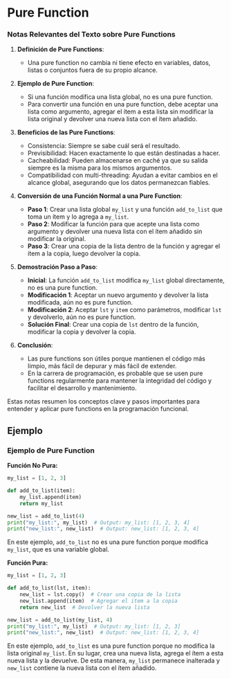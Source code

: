# Pure Function

### Notas Relevantes del Texto sobre Pure Functions

1. **Definición de Pure Functions**:
   - Una pure function no cambia ni tiene efecto en variables, datos, listas o conjuntos fuera de su propio alcance.

2. **Ejemplo de Pure Function**:
   - Si una función modifica una lista global, no es una pure function.
   - Para convertir una función en una pure function, debe aceptar una lista como argumento, agregar el ítem a esta lista sin modificar la lista original y devolver una nueva lista con el ítem añadido.

3. **Beneficios de las Pure Functions**:
   - Consistencia: Siempre se sabe cuál será el resultado.
   - Previsibilidad: Hacen exactamente lo que están destinadas a hacer.
   - Cacheabilidad: Pueden almacenarse en caché ya que su salida siempre es la misma para los mismos argumentos.
   - Compatibilidad con multi-threading: Ayudan a evitar cambios en el alcance global, asegurando que los datos permanezcan fiables.

4. **Conversión de una Función Normal a una Pure Function**:
   - **Paso 1**: Crear una lista global `my_list` y una función `add_to_list` que toma un ítem y lo agrega a `my_list`.
   - **Paso 2**: Modificar la función para que acepte una lista como argumento y devolver una nueva lista con el ítem añadido sin modificar la original.
   - **Paso 3**: Crear una copia de la lista dentro de la función y agregar el ítem a la copia, luego devolver la copia.

5. **Demostración Paso a Paso**:
   - **Inicial**: La función `add_to_list` modifica `my_list` global directamente, no es una pure function.
   - **Modificación 1**: Aceptar un nuevo argumento y devolver la lista modificada, aún no es pure function.
   - **Modificación 2**: Aceptar `lst` y `item` como parámetros, modificar `lst` y devolverlo, aún no es pure function.
   - **Solución Final**: Crear una copia de `lst` dentro de la función, modificar la copia y devolver la copia.

6. **Conclusión**:
   - Las pure functions son útiles porque mantienen el código más limpio, más fácil de depurar y más fácil de extender.
   - En la carrera de programación, es probable que se usen pure functions regularmente para mantener la integridad del código y facilitar el desarrollo y mantenimiento.

Estas notas resumen los conceptos clave y pasos importantes para entender y aplicar pure functions en la programación funcional.

## Ejemplo

### Ejemplo de Pure Function

**Función No Pura:**

```python
my_list = [1, 2, 3]

def add_to_list(item):
    my_list.append(item)
    return my_list

new_list = add_to_list(4)
print("my_list:", my_list)  # Output: my_list: [1, 2, 3, 4]
print("new_list:", new_list)  # Output: new_list: [1, 2, 3, 4]
```

En este ejemplo, `add_to_list` no es una pure function porque modifica `my_list`, que es una variable global.

**Función Pura:**

```python
my_list = [1, 2, 3]

def add_to_list(lst, item):
    new_list = lst.copy()  # Crear una copia de la lista
    new_list.append(item)  # Agregar el item a la copia
    return new_list  # Devolver la nueva lista

new_list = add_to_list(my_list, 4)
print("my_list:", my_list)  # Output: my_list: [1, 2, 3]
print("new_list:", new_list)  # Output: new_list: [1, 2, 3, 4]
```

En este ejemplo, `add_to_list` es una pure function porque no modifica la lista original `my_list`. En su lugar, crea una nueva lista, agrega el ítem a esta nueva lista y la devuelve. De esta manera, `my_list` permanece inalterada y `new_list` contiene la nueva lista con el ítem añadido.
